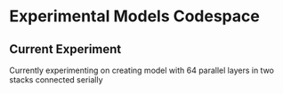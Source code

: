 # Experimental Models Codespace

## Current Experiment
Currently experimenting on creating model with 64 parallel layers in two stacks connected serially

